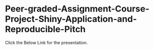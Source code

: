# Peer-graded-Assignment-Course-Project-Shiny-Application-and-Reproducible-Pitch

Click the Below Link for the presentation.

